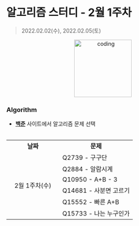 # 알고리즘 스터디 - 2월 1주차

> 2022.02.02(수), 2022.02.05(토)

<p align="center">
  <img src="https://user-images.githubusercontent.com/22045163/111120575-d9370f00-85ae-11eb-8fa3-54f47ed3caa3.png" alt="coding" width="150px" />
</p>



### Algorithm

- [**백준**](https://www.acmicpc.net/) 사이트에서 알고리즘 문제 선택<br><br>
<table>
	<tr>
		<td align="center"><b>날짜</b></td>
		<td align="center"><b>문제</b></td>
	</tr>
	<tr>
		<td rowspan="9">&nbsp;&nbsp;&nbsp;2월 1주차(수)&nbsp;&nbsp;&nbsp;</td>
		<td>Q2739 - 구구단</td>
	</tr>
	<tr>
		<td>Q2884 - 알람시계</td>
	</tr>
	<tr>
		<td>Q10950 - A+B - 3</td>
	</tr>
	<tr>
		<td>Q14681 - 사분면 고르기</td>
	</tr>
	<tr>
		<td>Q15552 - 빠른 A+B</td>
	</tr>
	<tr>
		<td>Q15733 - 나는 누구인가</td>
	</tr>
</table>

